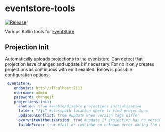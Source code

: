 # eventstore-tools 
[![Release](https://jitpack.io/v/inventi/eventstore-tools.svg)](https://jitpack.io/#inventi/eventstore-tools)

Various Kotlin tools for [EventStore](https://eventstore.org/)

## Projection Init
Automatically uploads projections to the eventstore. Can detect that projection have changed and update it if necessary.
For no it only creates projections as continuous with emit enabled.
Below is possible configuration options:

```yaml
 eventstore:
    endpoint: http://localhost:2113
    username: admin
    password: changeit
    projections-init:
      enabled: true #enable/disable projections initialization
      folder: "/js" #classpath location where to find projections
      updateOnConflict: true #update when version tags differ
      overwriteWithoutVersion: true #update if projection has no version tag
      failOnError: true #fail or continue on unknown error during the update process
```
